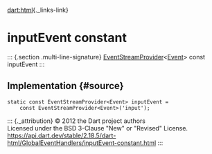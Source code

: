 [dart:html](../../dart-html/dart-html-library){._links-link}

inputEvent constant
===================

::: {.section .multi-line-signature}
[EventStreamProvider](../eventstreamprovider-class)\<[Event](../event-class)\>
const inputEvent
:::

Implementation {#source}
--------------

``` {.language-dart data-language="dart"}
static const EventStreamProvider<Event> inputEvent =
    const EventStreamProvider<Event>('input');
```

::: {._attribution}
© 2012 the Dart project authors\
Licensed under the BSD 3-Clause \"New\" or \"Revised\" License.\
<https://api.dart.dev/stable/2.18.5/dart-html/GlobalEventHandlers/inputEvent-constant.html>
:::
